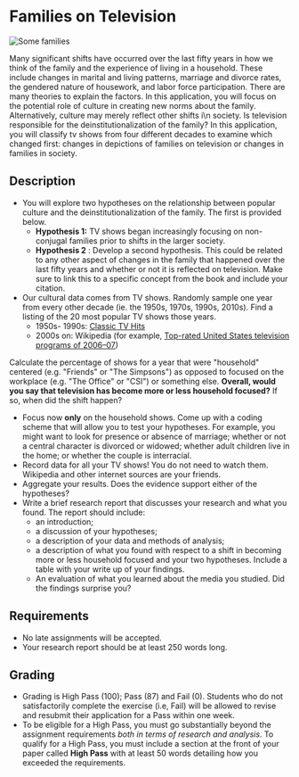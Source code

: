 # Families on Television
![Some families](../images/REALWORLD7_FIG08_CO.jpg)

Many significant shifts have occurred over the last fifty years in how we think of the family and the experience of living in a household. These include changes in marital and living patterns, marriage and divorce rates, the gendered nature of housework, and labor force participation. There are many theories to explain the factors. In this application, you will focus on the potential role of culture in creating new norms about the family. Alternatively, culture may merely reflect other shifts i\n society. Is television responsible for the deinstitutionalization of the family? In this application, you will classify tv shows from four different decades to examine which changed first: changes in depictions of families on television or changes in families in society.

## Description

- You will explore two hypotheses on the relationship between popular culture and the deinstitutionalization of the family. The first is provided below.
  - **Hypothesis 1:** TV shows began increasingly focusing on non-conjugal families prior to shifts in the larger society.
  - **Hypothesis 2** : Develop a second hypothesis. This could be related to any other aspect of changes in the family that happened over the last fifty years and whether or not it is reflected on television. Make sure to link this to a specific concept from the book and include your citation.
- Our cultural data comes from TV shows. Randomly sample one year from every other decade (ie. the 1950s, 1970s, 1990s, 2010s). Find a listing of the 20 most popular TV shows those years.
  - 1950s- 1990s: [Classic TV Hits](http://www.classictvhits.com/tvratings/)
  - 2000s  on: Wikipedia (for example, [Top-rated United States television programs of 2006–07](https://en.wikipedia.org/wiki/Top-rated_United_States_television_programs_of_2006–07))

Calculate the percentage of shows for a year that were &quot;household&quot; centered (e.g. &quot;Friends&quot; or &quot;The Simpsons&quot;) as opposed to focused on the workplace (e.g. &quot;The Office&quot; or &quot;CSI&quot;) or something else. **Overall, would you say that television has become more or less household focused?** If so, when did the shift happen?

- Focus now  **only**  on the household shows. Come up with a coding scheme that will allow you to test your hypotheses. For example, you might want to look for presence or absence of marriage; whether or not a central character is divorced or widowed; whether adult children live in the home; or whether the couple is interracial.
- Record data for all your TV shows! You do not need to watch them. Wikipedia and other internet sources are your friends.
- Aggregate your results. Does the evidence support either of the hypotheses?
- Write a brief research report that discusses your research and what you found. The report should include:
  - an introduction;
  - a discussion of your hypotheses;
  - a description of your data and methods of analysis;
  - a description of what you found with respect to a shift in becoming more or less household focused and your two hypotheses. Include a table with your write up of your findings.
  - An evaluation of what you learned about the media you studied. Did the findings surprise you?

## Requirements

- No late assignments will be accepted.
- Your research report should be at least 250 words long.

## Grading

- Grading is High Pass (100); Pass (87) and Fail (0). Students who do not satisfactorily complete the exercise (i.e, Fail) will be allowed to revise and resubmit their application for a Pass within one week.
- To be eligible for a High Pass, you must go substantially beyond the assignment requirements _both in terms of research and analysis_. To qualify for a High Pass, you must include a section at the front of your paper called **High Pass** with at least 50 words detailing how you exceeded the requirements.
